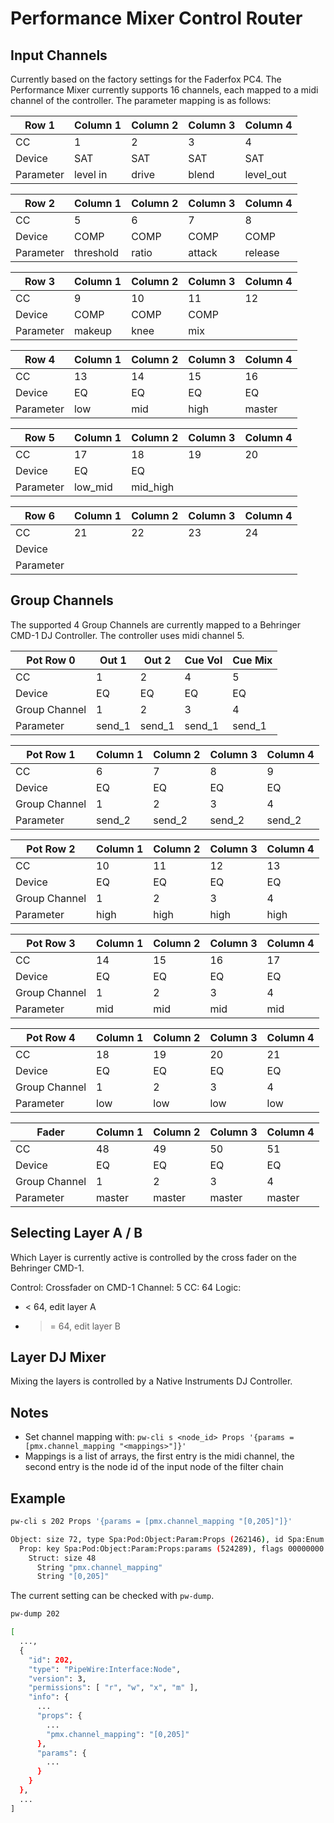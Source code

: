 # Performance Mixer Control Router

## Input Channels

Currently based on the factory settings for the Faderfox PC4. The Performance
Mixer currently supports 16 channels, each mapped to a midi channel of the
controller. The parameter mapping is as follows:

|Row 1|Column 1|Column 2|Column 3|Column 4|
|---|---|---|---|---|
|CC|1|2|3|4|
|Device|SAT|SAT|SAT|SAT|
|Parameter|level in|drive|blend|level_out|

|Row 2|Column 1|Column 2|Column 3|Column 4|
|---|---|---|---|---|
|CC|5|6|7|8|
|Device|COMP|COMP|COMP|COMP|
|Parameter|threshold|ratio|attack|release|

|Row 3|Column 1|Column 2|Column 3|Column 4|
|---|---|---|---|---|
|CC|9|10|11|12|
|Device|COMP|COMP|COMP||
|Parameter|makeup|knee|mix||

|Row 4|Column 1|Column 2|Column 3|Column 4|
|---|---|---|---|---|
|CC|13|14|15|16|
|Device|EQ|EQ|EQ|EQ|
|Parameter|low|mid|high|master|

|Row 5|Column 1|Column 2|Column 3|Column 4|
|---|---|---|---|---|
|CC|17|18|19|20|
|Device|EQ|EQ|||
|Parameter|low_mid|mid_high| | |

|Row 6|Column 1|Column 2|Column 3|Column 4|
|---|---|---|---|---|
|CC|21|22|23|24|
|Device|||||
|Parameter|||||

## Group Channels

The supported 4 Group Channels are currently mapped to a  Behringer CMD-1 DJ
Controller. The controller uses midi channel 5.

|Pot Row 0|Out 1|Out 2|Cue Vol|Cue Mix|
|---|---|---|---|---|
|CC|1|2|4|5|
|Device|EQ|EQ|EQ|EQ|
|Group Channel|1|2|3|4|
|Parameter|send_1|send_1|send_1|send_1|

|Pot Row 1|Column 1|Column 2|Column 3|Column 4|
|---|---|---|---|---|
|CC|6|7|8|9|
|Device|EQ|EQ|EQ|EQ|
|Group Channel|1|2|3|4|
|Parameter|send_2|send_2|send_2|send_2|

|Pot Row 2|Column 1|Column 2|Column 3|Column 4|
|---|---|---|---|---|
|CC|10|11|12|13|
|Device|EQ|EQ|EQ|EQ|
|Group Channel|1|2|3|4|
|Parameter|high|high|high|high|

|Pot Row 3|Column 1|Column 2|Column 3|Column 4|
|---|---|---|---|---|
|CC|14|15|16|17|
|Device|EQ|EQ|EQ|EQ|
|Group Channel|1|2|3|4|
|Parameter|mid|mid|mid|mid|

|Pot Row 4|Column 1|Column 2|Column 3|Column 4|
|---|---|---|---|---|
|CC|18|19|20|21|
|Device|EQ|EQ|EQ|EQ|
|Group Channel|1|2|3|4|
|Parameter|low|low|low|low|

|Fader|Column 1|Column 2|Column 3|Column 4|
|---|---|---|---|---|
|CC|48|49|50|51|
|Device|EQ|EQ|EQ|EQ|
|Group Channel|1|2|3|4|
|Parameter|master|master|master|master|

## Selecting Layer A / B

Which Layer is currently active is controlled by the cross fader on the
Behringer CMD-1.

Control: Crossfader on CMD-1
Channel: 5
CC: 64
Logic:

- < 64, edit layer A
- >= 64, edit layer B

## Layer DJ Mixer

Mixing the layers is controlled by a Native Instruments DJ Controller.

## Notes

- Set channel mapping with:
  `pw-cli s <node_id> Props '{params = [pmx.channel_mapping "<mappings>"]}'`
- Mappings is a list of arrays, the first entry is the midi channel, the second
  entry is the node id of the input node of the filter chain

## Example

```bash
pw-cli s 202 Props '{params = [pmx.channel_mapping "[0,205]"]}'

Object: size 72, type Spa:Pod:Object:Param:Props (262146), id Spa:Enum:ParamId:Props (2)
  Prop: key Spa:Pod:Object:Param:Props:params (524289), flags 00000000
    Struct: size 48
      String "pmx.channel_mapping"
      String "[0,205]"
```

The current setting can be checked with `pw-dump`.

```bash
pw-dump 202

[
  ...,
  {
    "id": 202,
    "type": "PipeWire:Interface:Node",
    "version": 3,
    "permissions": [ "r", "w", "x", "m" ],
    "info": {
      ...
      "props": {
        ...
        "pmx.channel_mapping": "[0,205]"
      },
      "params": {
        ...
      }
    }
  },
  ...
]
```
